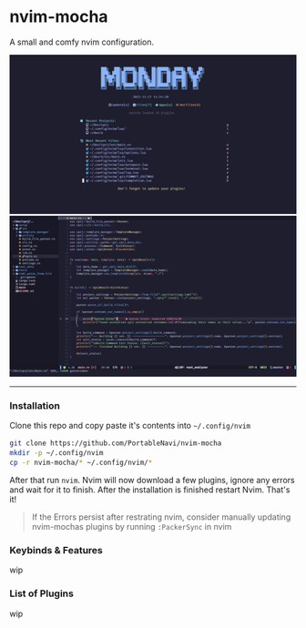 # nvim-mocha
A small and comfy nvim configuration.
<p align="center">
  <img src="https://raw.githubusercontent.com/PortableNavi/nvim-mocha/master/assets/nvim_config_splash.png"/><br/>
	<img src="https://raw.githubusercontent.com/PortableNavi/nvim-mocha/master/assets/nvim_config_high_load.png"/>
</p>
<hr/>

### Installation
Clone this repo and copy paste it's contents into `~/.config/nvim`
```zsh
git clone https://github.com/PortableNavi/nvim-mocha
mkdir -p ~/.config/nvim
cp -r nvim-mocha/* ~/.config/nvim/*
```
After that run `nvim`. Nvim will now download a few plugins, ignore any errors and wait for it to finish. After the installation is finished restart Nvim. That's it!

> If the Errors persist after restrating nvim, consider manually updating nvim-mochas plugins by running `:PackerSync` in nvim

### Keybinds & Features
wip

### List of Plugins
wip
